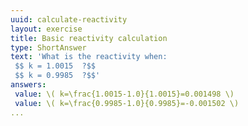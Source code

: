 ```yaml
---
uuid: calculate-reactivity
layout: exercise
title: Basic reactivity calculation
type: ShortAnswer
text: 'What is the reactivity when:
 $$ k = 1.0015  ?$$
 $$ k = 0.9985  ?$$'
answers:
 value: \( k=\frac{1.0015-1.0}{1.0015}=0.001498 \)
 value: \( k=\frac{0.9985-1.0}{0.9985}=-0.001502 \)
... 
```

